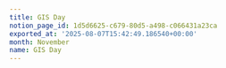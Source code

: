 ```yaml
---
title: GIS Day
notion_page_id: 1d5d6625-c679-80d5-a498-c066431a23ca
exported_at: '2025-08-07T15:42:49.186540+00:00'
month: November
name: GIS Day
---
```


